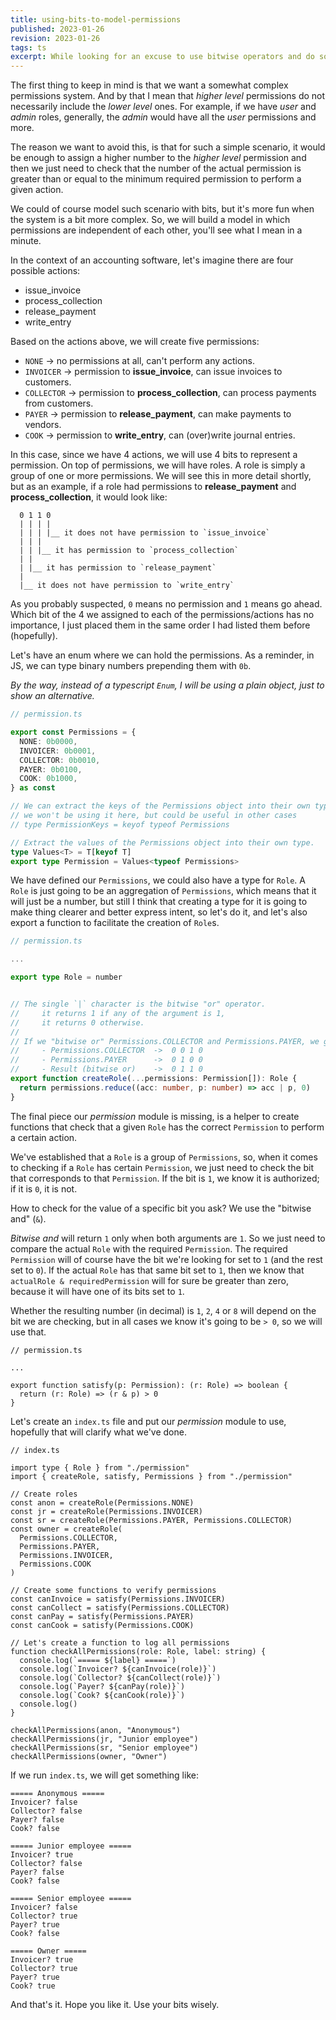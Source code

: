 ```yaml
---
title: using-bits-to-model-permissions
published: 2023-01-26
revision: 2023-01-26
tags: ts
excerpt: While looking for an excuse to use bitwise operators and do some bit manipulation, I thought it would be nice to see how we could model permissions and roles using bits.
---
```


The first thing to keep in mind is that we want a somewhat complex permissions system.
And by that I mean that _higher level_ permissions do not necessarily include the _lower level_ ones.
For example, if we have _user_ and _admin_ roles, generally, the _admin_ would have all the _user_
permissions and more.

The reason we want to avoid this, is that for such a simple scenario, it would
be enough to assign a higher number to the _higher level_ permission and then we
just need to check that the number of the actual permission is greater than or
equal to the minimum required permission to perform a given action.

We could of course model such scenario with bits, but it's more fun when the
system is a bit more complex. So, we will build a model in which permissions are
independent of each other, you'll see what I mean in a minute.

In the context of an accounting software, let's imagine there are four possible
actions:

- issue_invoice
- process_collection
- release_payment
- write_entry

Based on the actions above, we will create five permissions:

- `NONE` -> no permissions at all, can't perform any actions.
- `INVOICER` -> permission to **issue_invoice**, can issue invoices to customers.
- `COLLECTOR` -> permission to **process_collection**, can process payments from customers.
- `PAYER` -> permission to **release_payment**, can make payments to vendors.
- `COOK` -> permission to **write_entry**, can (over)write journal entries.

In this case, since we have 4 actions, we will use 4 bits to represent a
permission. On top of permissions, we will have roles. A role is simply a group
of one or more permissions. We will see this in more detail shortly, but as an example,
if a role had permissions to **release_payment** and **process_collection**, it
would look like:

```
  0 1 1 0
  | | | |
  | | | |__ it does not have permission to `issue_invoice`
  | | |
  | | |__ it has permission to `process_collection`
  | |
  | |__ it has permission to `release_payment`
  |
  |__ it does not have permission to `write_entry`
```

As you probably suspected, `0` means no permission and `1` means go ahead.
Which bit of the 4 we assigned to each of the permissions/actions
has no importance, I just placed them in the same order I had listed them
before (hopefully).

Let's have an enum where we can hold the permissions. As a reminder, in JS, we can type binary
numbers prepending them with `0b`.

_By the way, instead of a typescript `Enum`, I will be using a plain object,
just to show an alternative._

```typescript
// permission.ts

export const Permissions = {
  NONE: 0b0000,
  INVOICER: 0b0001,
  COLLECTOR: 0b0010,
  PAYER: 0b0100,
  COOK: 0b1000,
} as const

// We can extract the keys of the Permissions object into their own type.
// we won't be using it here, but could be useful in other cases
// type PermissionKeys = keyof typeof Permissions

// Extract the values of the Permissions object into their own type.
type Values<T> = T[keyof T]
export type Permission = Values<typeof Permissions>
```

We have defined our `Permissions`, we could also have a type for `Role`. A
`Role` is just going to be an aggregation of `Permissions`, which means that
it will just be a number, but still I think that creating a type for it is going
to make thing clearer and better express intent, so let's do it, and let's also
export a function to facilitate the creation of `Role`s.

```typescript
// permission.ts

...

export type Role = number


// The single `|` character is the bitwise "or" operator.
//     it returns 1 if any of the argument is 1,
//     it returns 0 otherwise.
//
// If we "bitwise or" Permissions.COLLECTOR and Permissions.PAYER, we get
//     - Permissions.COLLECTOR  ->  0 0 1 0
//     - Permissions.PAYER      ->  0 1 0 0
//     - Result (bitwise or)    ->  0 1 1 0
export function createRole(...permissions: Permission[]): Role {
  return permissions.reduce((acc: number, p: number) => acc | p, 0)
}
```

The final piece our _permission_ module is missing, is a helper to create
functions that check that a given `Role` has the correct `Permission` to perform
a certain action.

We've established that a `Role` is a group of `Permissions`, so, when it comes
to checking if a `Role` has certain `Permission`, we just need to check the bit
that corresponds to that `Permission`. If the bit is `1`, we know it is
authorized; if it is `0`, it is not.

How to check for the value of a specific bit you ask? We use the "bitwise and" (`&`).

_Bitwise and_ will return `1` only when both arguments are `1`. So we just need
to compare the actual `Role` with the required `Permission`. The required
`Permission` will of course have the bit we're looking for set to `1` (and the
rest set to `0`). If the actual `Role` has that same bit set to `1`, then we know
that `actualRole & requiredPermission` will for sure be greater than zero,
because it will have one of its bits set to `1`.

Whether the resulting number (in decimal) is `1`, `2`, `4` or `8` will depend
on the bit we are checking, but in all cases we know it's going to be `> 0`,
so we will use that.

```
// permission.ts

...

export function satisfy(p: Permission): (r: Role) => boolean {
  return (r: Role) => (r & p) > 0
}
```

Let's create an `index.ts` file and put our _permission_ module to use,
hopefully that will clarify what we've done.

```
// index.ts

import type { Role } from "./permission"
import { createRole, satisfy, Permissions } from "./permission"

// Create roles
const anon = createRole(Permissions.NONE)
const jr = createRole(Permissions.INVOICER)
const sr = createRole(Permissions.PAYER, Permissions.COLLECTOR)
const owner = createRole(
  Permissions.COLLECTOR,
  Permissions.PAYER,
  Permissions.INVOICER,
  Permissions.COOK
)

// Create some functions to verify permissions
const canInvoice = satisfy(Permissions.INVOICER)
const canCollect = satisfy(Permissions.COLLECTOR)
const canPay = satisfy(Permissions.PAYER)
const canCook = satisfy(Permissions.COOK)

// Let's create a function to log all permissions
function checkAllPermissions(role: Role, label: string) {
  console.log(`===== ${label} =====`)
  console.log(`Invoicer? ${canInvoice(role)}`)
  console.log(`Collector? ${canCollect(role)}`)
  console.log(`Payer? ${canPay(role)}`)
  console.log(`Cook? ${canCook(role)}`)
  console.log()
}

checkAllPermissions(anon, "Anonymous")
checkAllPermissions(jr, "Junior employee")
checkAllPermissions(sr, "Senior employee")
checkAllPermissions(owner, "Owner")
```

If we run `index.ts`, we will get something like:

```
===== Anonymous =====
Invoicer? false
Collector? false
Payer? false
Cook? false

===== Junior employee =====
Invoicer? true
Collector? false
Payer? false
Cook? false

===== Senior employee =====
Invoicer? false
Collector? true
Payer? true
Cook? false

===== Owner =====
Invoicer? true
Collector? true
Payer? true
Cook? true
```

And that's it. Hope you like it. Use your bits wisely.
